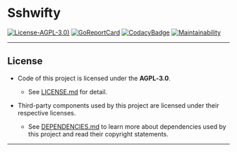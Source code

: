 # Sshwifty

[![License-AGPL-3.0)](https://img.shields.io/badge/Open%20Source%20License-AGPL‑3.0-blue.svg)](https://img.shields.io/badge/Open%20Source%20License-AGPL‑3.0-blue.svg)
[![GoReportCard](https://goreportcard.com/badge/github.com/BAN-AI-Multics/sshwifty)](https://goreportcard.com/badge/github.com/BAN-AI-Multics/sshwifty)
[![CodacyBadge](https://api.codacy.com/project/badge/Grade/abada4bf5755427ca565bdef2e23ef5e)](https://app.codacy.com/gh/BAN-AI-Multics/sshwifty?utm_source=github.com&utm_medium=referral&utm_content=BAN-AI-Multics/sshwifty&utm_campaign=Badge_Grade_Settings)
[![Maintainability](https://api.codeclimate.com/v1/badges/e0a0f66c4911f46f643c/maintainability)](https://codeclimate.com/github/BAN-AI-Multics/sshwifty/maintainability)

---

## License

* Code of this project is licensed under the **AGPL‑3.0**.
  * See [LICENSE.md] for detail.

* Third-party components used by this project are licensed under their respective licenses.
  * See [DEPENDENCIES.md] to learn more about dependencies used by this project and read their copyright statements.

[license.md]: LICENSE.md
[dependencies.md]: DEPENDENCIES.md

---
